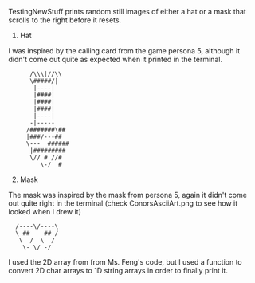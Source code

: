 TestingNewStuff prints random still images of either a hat or a mask that scrolls to the right before it resets. 

1. Hat

I was inspired by the calling card from the game persona 5, although it didn't come out quite as expected when it printed in the terminal.

          /\\\|//\\    
          \#####/|     
           |----|      
           |####|      
           |####|      
           |####|      
           |----|      
          -|-----      
         /#######\##   
         |###/---##    
         \---  ######  
          |#########   
          \// # //#    
             \-/  #
            

2. Mask

The mask was inspired by the mask from persona 5, again it didn't come out quite right in the terminal (check ConorsAsciiArt.png to see how it looked when I drew it)

      /----\/----\
      \ ##    ## /
       \  /  \  / 
        \- \/ -/
  
  

I used the 2D array from from Ms. Feng's code, but I used a function to convert 2D char arrays to 1D string arrays in order to finally print it.
